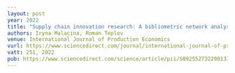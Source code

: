 ```yaml
---
layout: post
year: 2022
title: "Supply chain innovation research: A bibliometric network analysis and literature review"
authors: Iryna Malacina, Roman Teplov
venue: International Journal of Production Economics 
vurl: https://www.sciencedirect.com/journal/international-journal-of-production-economics
vatt: 251, 2022
pub: https://www.sciencedirect.com/science/article/pii/S0925527322001335
---
```


